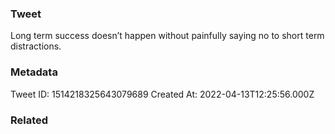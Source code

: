 ### Tweet
Long term success doesn’t happen without painfully saying no to short term distractions.

### Metadata
Tweet ID: 1514218325643079689
Created At: 2022-04-13T12:25:56.000Z

### Related

